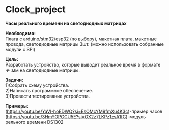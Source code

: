 # Clock_project

**Часы реального времени на светодиодных матрицах**

**Необходимо:**  
Плата с arduino/stm32/esp32 (по выбору), макетная плата, макетные провода, светодиодные матрицы 3шт. (можно использовать собранные модули с SPI)

**Цель:**   
Разработать устройство, которые выводит реальное время в формате чч:мм на светодиодные матрицы.

**Задачи:**   
1)Собрать схему устройства.  
2)Написать программное обеспечение.  
3)Провести тестирование устройства.  

**Примеры:**  
(https://youtu.be/YaVI-hoEDWQ?si=EsOMcYM9fmXu4K3c)-пример часов  
(https://youtu.be/3HmYOPGCU5E?si=OX2z7LKPz1zsA1fC)-модуль рельного времени DS1302
